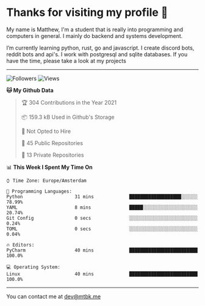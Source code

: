 # Thanks for visiting my profile 👋
My name is Matthew, I'm a student that is really into programming and computers in general. I mainly do backend and systems development.


I’m currently learning python, rust, go and javascript. I create discord bots, reddit bots and api's. I work with postgresql and sqlite databases. If you have the time, please take a look at my projects

---
![Followers](https://img.shields.io/github/followers/DankDumpster?style=social)
![Views](https://komarev.com/ghpvc/?username=DankDumpster&style=flat-square&color=green)
<!--START_SECTION:waka-->
**🐱 My Github Data** 

> 🏆 304 Contributions in the Year 2021
 > 
> 📦 159.3 kB Used in Github's Storage 
 > 
> 🚫 Not Opted to Hire
 > 
> 📜 45 Public Repositories 
 > 
> 🔑 13 Private Repositories  
 > 
📊 **This Week I Spent My Time On** 

```text
⌚︎ Time Zone: Europe/Amsterdam

💬 Programming Languages: 
Python                   31 mins             ███████████████████░░░░░░   78.99% 
YAML                     8 mins              █████░░░░░░░░░░░░░░░░░░░░   20.74% 
Git Config               0 secs              ░░░░░░░░░░░░░░░░░░░░░░░░░   0.24% 
TOML                     0 secs              ░░░░░░░░░░░░░░░░░░░░░░░░░   0.04%

🔥 Editors: 
PyCharm                  40 mins             █████████████████████████   100.0%

💻 Operating System: 
Linux                    40 mins             █████████████████████████   100.0%

```


<!--END_SECTION:waka-->
-------

You can contact me at dev@mtbk.me
